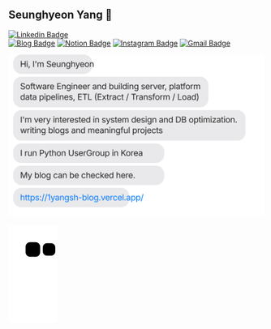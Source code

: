## Seunghyeon Yang 👋

[![Linkedin Badge](https://img.shields.io/badge/LinkedIn-0077B5?style=for-the-badge&logo=linkedin&logoColor=white&link=https://www.linkedin.com/in/yangseunghyeon/)](https://www.linkedin.com/in/yangseunghyeon/)
<br/>
[![Blog Badge](http://img.shields.io/badge/-Blog-20C997??style=flat-square&logo=Velog&logoColor=white&l&link=https://1yangsh-blog.vercel.app/)](https://1yangsh-blog.vercel.app/)
[![Notion Badge](http://img.shields.io/badge/Notion-%2391A8D1?style=flat&logo=Notion&logoColor=white&link=https://www.notion.so/1yangsh/8fa014fa9f1b4ed2a4d543defb9794ec)](https://www.notion.so/1yangsh/8fa014fa9f1b4ed2a4d543defb9794ec)
[![Instagram Badge](http://img.shields.io/badge/Instagram-E4405F?style=flat&logo=Instagram&logoColor=white&link=https://www.instagram.com/yangsh_/)](https://www.instagram.com/yangsh_/)
[![Gmail Badge](https://img.shields.io/badge/Gmail-d14836?style=flat&logo=Gmail&logoColor=white&link=mailto:ysh410@gmail.com)](mailto:ysh410@gmail.com)


[![](https://github.com/1yangsh/1yangsh/blob/main/chat.svg)](https://1yangsh-blog.vercel.app)


![](https://github.com/1yangsh/1yangsh/blob/output/github-contribution-grid-snake.svg)
